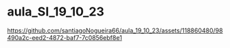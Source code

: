 # aula_SI_19_10_23

https://github.com/santiagoNogueira66/aula_19_10_23/assets/118860480/98490a2c-eed2-4872-baf7-7c0856ebf8e1

